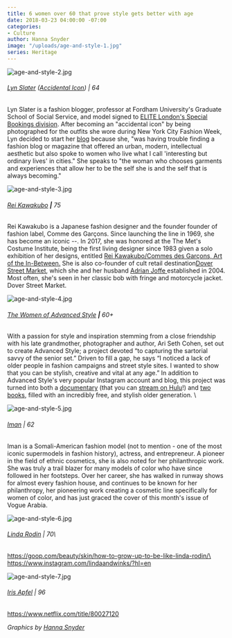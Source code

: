```yaml
---
title: 6 women over 60 that prove style gets better with age
date: 2018-03-23 04:00:00 -07:00
categories:
- Culture
author: Hanna Snyder
image: "/uploads/age-and-style-1.jpg"
series: Heritage
---
```


![age-and-style-2.jpg](/uploads/age-and-style-2.jpg)

###### [Lyn Slater](https://www.instagram.com/iconaccidental/) ([Accidental Icon](https://www.accidentalicon.com/)) | 64

Lyn Slater is a fashion blogger, professor at Fordham University's Graduate School of Social Service, and model signed to [ELITE London's Special Bookings division](http://www.elitemodel.co.uk/special/mainboard/lyn_slater.web). After becoming an "accidental icon" by being photographed for the outfits she wore during New York City Fashion Week, Lyn decided to start her [blog](https://www.accidentalicon.com/) because she, "was having trouble finding a fashion blog or magazine that offered an urban, modern, intellectual aesthetic but also spoke to women who live what I call 'interesting but ordinary lives' in cities." She speaks to "the woman who chooses garments and experiences that allow her to be the self she is and the self that is always becoming."

![age-and-style-3.jpg](/uploads/age-and-style-3.jpg)

###### [Rei Kawakubo](https://www.instagram.com/commedesgarcons/) **|** 75

Rei Kawakubo is a Japanese fashion designer and the founder founder of fashion label, Comme des Garçons. Since launching the line in 1969, she has become an iconic --. In 2017, she was honored at the The Met's Costume Institute, being the first living designer since 1983 given a solo exhibition of her designs, entitled [Rei Kawakubo/Commes des Garçons, Art of the In-Between.](https://en.wikipedia.org/wiki/Rei_Kawakubo/Comme_des_Gar%C3%A7ons_Art_of_the_In-Between "Rei Kawakubo/Comme des Garçons Art of the In-Between") She is also co-founder of cult retail destination[Dover Street Market](https://www.businessoffashion.com/dover-street-market "Dover Street Market"), which she and her husband [Adrian Joffe ](https://www.businessoffashion.com/adrian-joffe "Adrian Joffe")established in 2004. Most often, she's seen in her classic bob with fringe and motorcycle jacket. Dover Street Market.

![age-and-style-4.jpg](/uploads/age-and-style-4.jpg)

###### [The Women of Advanced Style](https://www.instagram.com/advancedstyle/) **|** 60\+

With a passion for style and inspiration stemming from a close friendship with his late grandmother, photographer and author, Ari Seth Cohen, set out to create Advanced Style; a project devoted “to capturing the sartorial savvy of the senior set.” Driven to fill a gap, he says “I noticed a lack of older people in fashion campaigns and street style sites. I wanted to show that you can be stylish, creative and vital at any age.” In addition to Advanced Style's very popular Instagram account and blog, this project was turned into both a [documentary](http://www.advanced.style/the-advanced-style-documentary-film-page) (that you can [stream on Hulu](https://www.hulu.com/watch/1205035)!) and [two books](http://www.advanced.style/books), filled with an incredibly free, and stylish older generation. \

![age-and-style-5.jpg](/uploads/age-and-style-5.jpg)

###### [Iman](https://www.instagram.com/the_real_iman/) | 62

Iman is a Somali-American fashion model (not to mention - one of the most iconic supermodels in fashion history), actress, and entrepreneur. A pioneer in the field of ethnic cosmetics, she is also noted for her philanthropic work. She was truly a trail blazer for many models of color who have since followed in her footsteps. Over her career, she has walked in runway shows for almost every fashion house, and continues to be known for her philanthropy, her pioneering work creating a cosmetic line specifically for women of color, and has just graced the cover of this month's issue of Vogue Arabia.

![age-and-style-6.jpg](/uploads/age-and-style-6.jpg)

###### [Linda Rodin](https://www.instagram.com/lindaandwinks/) | 70\\

https://goop.com/beauty/skin/how-to-grow-up-to-be-like-linda-rodin/\
https://www.instagram.com/lindaandwinks/?hl=en

![age-and-style-7.jpg](/uploads/age-and-style-7.jpg)

###### [Iris Apfel](https://www.instagram.com/iris.apfel/) | 96

https://www.netflix.com/title/80027120

*Graphics by [Hanna Snyder](http://www.hannasnyder.com/)*